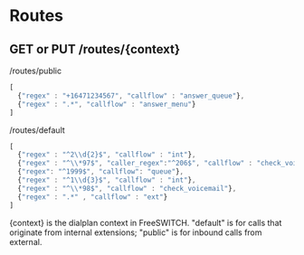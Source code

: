 # Routes
## GET or PUT /routes/{context}
/routes/public
```javascript
[
  {"regex" : "+16471234567", "callflow" : "answer_queue"},
  {"regex" : ".*", "callflow" : "answer_menu"}
]
```
/routes/default
```javascript
[
  {"regex" : "^2\\d{2}$", "callflow" : "int"},
  {"regex" : "^\\*97$", "caller_regex":"^206$", "callflow" : "check_voicemail"},
  {"regex": "^1999$", "callflow": "queue"},
  {"regex" : "^1\\d{3}$", "callflow" : "int"},
  {"regex" : "^\\*98$", "callflow" : "check_voicemail"},
  {"regex" : ".*" , "callflow" : "ext"}
]
```
{context} is the dialplan context in FreeSWITCH. "default" is for calls that originate from internal extensions; "public" is for inbound calls from external.
